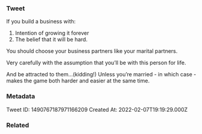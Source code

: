 ### Tweet
If you build a business with:
1) Intention of growing it forever
2) The belief that it will be hard. 

You should choose your business partners like your marital partners. 

Very carefully with the assumption that you’ll be with this person for life.

And be attracted to them…(kidding!)
Unless you’re married - in which case - makes the game both harder and easier at the same time.

### Metadata
Tweet ID: 1490767187971166209
Created At: 2022-02-07T19:19:29.000Z

### Related

